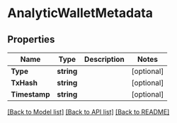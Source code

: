 # AnalyticWalletMetadata

## Properties
Name | Type | Description | Notes
------------ | ------------- | ------------- | -------------
**Type** | **string** |  | [optional] 
**TxHash** | **string** |  | [optional] 
**Timestamp** | **string** |  | [optional] 

[[Back to Model list]](../README.md#documentation-for-models) [[Back to API list]](../README.md#documentation-for-api-endpoints) [[Back to README]](../README.md)


